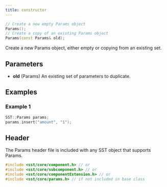 ```yaml
---
title: constructor
---
```


```cpp
// Create a new empty Params object
Params();
// Create a copy of an existing Params object
Params(const Params& old);
```

Create a new Params object, either empty or copying from an existing set.

## Parameters
* **old** (Params) An existing set of parameters to duplicate.

## Examples

### Example 1
<!--- SOURCE_CODE: sst-elements/src/sst/elements/simpleElementExample/basicSubComponent_component.cc --->
```cpp
SST::Params params;
params.insert("amount", "1");
```

## Header
The Params header file is included with any SST object that supports Params.
```cpp
#include <sst/core/component.h> // or
#include <sst/core/subcomponent.h> // or
#include <sst/core/componentExtension.h> // or
#include <sst/core/params.h> // if not included in base class
```
